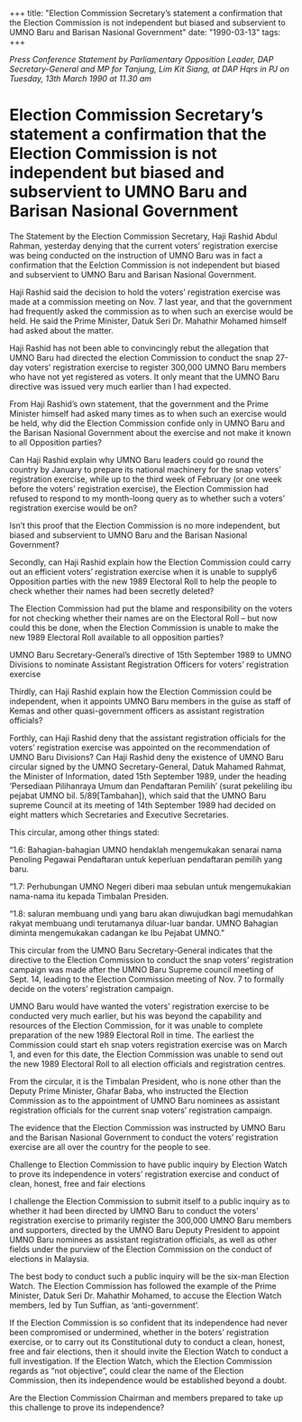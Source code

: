 +++ 
title: "Election Commission Secretary’s statement a confirmation that the Election Commission is not independent but biased and subservient to UMNO Baru and Barisan Nasional Government"
date: "1990-03-13"
tags:
+++

_Press Conference Statement by Parliamentary Opposition Leader, DAP Secretary-General and MP for Tanjung, Lim Kit Siang, at DAP Hqrs in PJ on Tuesday, 13th March 1990 at 11.30 am_

# Election Commission Secretary’s statement a confirmation that the Election Commission is not independent but biased and subservient to UMNO Baru and Barisan Nasional Government

The Statement by the Election Commission Secretary, Haji Rashid Abdul Rahman, yesterday denying that the current voters’ registration exercise was being conducted on the instruction of UMNO Baru was in fact a confirmation that the Eelction Commission is not independent but biased and subservient to UMNO Baru and Barisan Nasional Government.</u>

Haji Rashid said the decision to hold the voters’ registration exercise was made at a commission meeting on Nov. 7 last year, and that the government had frequently asked the commission as to when such an exercise would be held. He said the Prime Minister, Datuk Seri Dr. Mahathir Mohamed himself had asked about the matter.

Haji Rashid has not been able to convincingly rebut the allegation that UMNO Baru had directed the election Commission to conduct the snap 27-day voters’ registration exercise to register 300,000 UMNO Baru members who have not yet registered as voters. It only meant that the UMNO Baru directive was issued very much earlier than I had expected.

From Haji Rashid’s own statement, that the government and the Prime Minister himself had asked many times as to when such an exercise would be held, why did the Election Commission confide only in UMNO Baru and the Barisan Nasional Government about the exercise and not make it known to all Opposition parties?

Can Haji Rashid explain why UMNO Baru leaders could go round the country by January to prepare its national machinery for the snap voters’ registration exercise, while up to the third week of February (or one week before the voters’ registration exercise), the Election Commission had refused to respond to my month-loong query as to whether such a voters’ registration exercise would be on?

Isn’t this proof that the Election Commission is no more independent, but biased and subservient to UMNO Baru and the Barisan Nasional Government?

Secondly, can Haji Rashid explain how the Election Commission could carry out an efficient voters’ registration exercise when it is unable to supply6 Opposition parties with the new 1989 Electoral Roll to help the people to check whether their names had been secretly deleted?

The Election Commission had put the blame and responsibility on the voters for not checking whether their names are on the Electoral Roll – but now could this be done, when the Election Commission is unable to make the new 1989 Electoral Roll available to all opposition parties?

UMNO Baru Secretary-General’s directive of 15th September 1989 to UMNO Divisions to nominate Assistant Registration Officers for voters’ registration exercise

Thirdly, can Haji Rashid explain how the Election Commission could be independent, when it appoints UMNO Baru members in the guise as staff of Kemas and other quasi-government officers as assistant registration officials?

Forthly, can Haji Rashid deny that the assistant registration officials for the voters’ registration exercise was appointed on the recommendation of UMNO Baru Divisions? Can Haji Rashid deny the existence of UMNO Baru circular signed by the UMNO Secretary-General, Datuk Mahamed Rahmat, the Minister of Information, dated 15th September 1989, under the heading ‘Persediaan Pilihanraya Umum dan Pendaftaran Pemilih’ (surat pekeliling ibu pejabat UMNO bil. 5/89[Tambahan]), which said that the UMNO Baru supreme Council at its meeting of 14th September 1989 had decided on eight matters which Secretaries and Executive Secretaries.

This circular, among other things stated:

“1.6: Bahagian-bahagian UMNO hendaklah mengemukakan senarai nama Penoling Pegawai Pendaftaran untuk keperluan pendaftaran pemilih yang baru.

“1.7: Perhubungan UMNO Negeri diberi maa sebulan untuk mengemukakian nama-nama itu kepada Timbalan Presiden.

“1.8: saluran membuang undi yang baru akan diwujudkan bagi memudahkan rakyat membuang undi terutamanya diluar-luar bandar. UMNO Bahagian diminta mengemukakan cadangan ke Ibu Pejabat UMNO.”

This circular from the UMNO Baru Secretary-General indicates that the directive to the Election Commission to conduct the snap voters’ registration campaign was made after the UMNO Baru Supreme council meeting of Sept. 14, leading to the Election Commission meeting of Nov. 7 to formally decide on the voters’ registration campaign.

UMNO Baru would have wanted the voters’ registration exercise to be conducted very much earlier, but his was beyond the capability and resources of the Election Commission, for it was unable to complete preparation of the new 1989 Electoral Roll in time. The earliest the Commission could start eh snap voters registration exercise was on March 1, and even for this date, the Election Commission was unable to send out the new 1989 Electoral Roll to all election officials and registration centres.

From the circular, it is the Timbalan President, who is none other than the Deputy Prime Minister, Ghafar Baba, who instructed the Election Commission as to the appointment of UMNO Baru nominees as assistant registration officials for the current snap voters’ registration campaign.

The evidence that the Election Commission was instructed by UMNO Baru and the Barisan Nasional Government to conduct the voters’ registration exercise are all over the country for the people to see.

Challenge to Election Commission to have public inquiry by Election Watch to prove its independence in voters’ registration exercise and conduct of clean, honest, free and fair elections

I challenge the Election Commission to submit itself to a public inquiry as to whether it had been directed by UMNO Baru to conduct the voters’ registration exercise to primarily register the 300,000 UMNO Baru members and supporters, directed by the UMNO Baru Deputy President to appoint UMNO Baru nominees as assistant registration officials, as well as other fields under the purview of the Election Commission on the conduct of elections in Malaysia.

The best body to conduct such a public inquiry will be the six-man Election Watch. The Election Commission has followed the example of the Prime Minister, Datuk Seri Dr. Mahathir Mohamed, to accuse the Election Watch members, led by Tun Suffian, as ‘anti-government’.

If the Election Commission is so confident that its independence had never been compromised or undermined, whether in the boters’ registration exercise, or to carry out its Constitutional duty to conduct a clean, honest, free and fair elections, then it should invite the Election Watch to conduct a full investigation. If the Election Watch, which the Election Commission regards as “not objective”, could clear the name of the Election Commission, then its independence would be established beyond a doubt.

Are the Election Commission Chairman and members prepared to take up this challenge to prove its independence?
 
